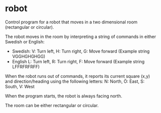 # robot
Control program for a robot that moves in a two dimensional room (rectangular or circular). 

The robot moves in the room by interpreting a string of commands in either Swedish or English:
- Swedish: V: Turn left, H: Turn right, G: Move forward (Example string VGGHGHGHGG)
- English L: Turn left, R: Turn right, F: Move forward (Example string LFFRFRFRFF)

When the robot runs out of commands, it reports its current square (x,y) and direction/heading using the following letters:
N: North, Ö: East, S: South, V: West

When the program starts, the robot is always facing north.

The room can be either rectangular or circular.
